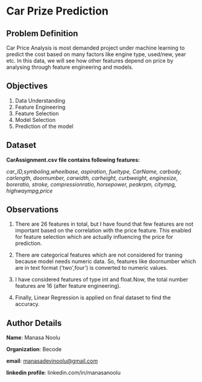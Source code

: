# Car Prize Prediction

## Problem Definition  

Car Price Analysis is most demanded project under machine learning to predict the cost based on many factors like engine type, used/new, year etc.
In this data, we will see how other features depend on price by analysing through feature engineering and models. 

## Objectives

1. Data Understanding
2. Feature Engineering
3. Feature Selection
4. Model Selection
5. Prediction of the model

## Dataset

<b> CarAssignment.csv file contains following features:</b>
  
<i>car_ID,symboling,wheelbase, aspiration, fueltype, CarName, carbody, carlength, doornumber, carwidth, carheight, curbweight, enginesize, boreratio, stroke, compressionratio, horsepower, peakrpm, citympg, highwaympg,price</i>
  
## Observations

1. There are 26 features in total, but I have found that few features are not important based on the correlation with the price feature. This enabled for feature selection which are actually influencing the price for prediction.

2. There are categorical features which are not considered for traning because model needs numeric data. So, features like doornumber which are in text format ('two',four') is converted to numeric values. 

3. I have considered features of type int and float.Now, the total number features are 16 (after feature engineering).

4. Finally, Linear Regression is applied on final dataset to find the accuracy.

## Author Details

<b>Name</b>:  Manasa Noolu

<b>Organization</b>:  Becode

<b>email</b>:  manasadevinoolu@gmail.com

<b>linkedin profile</b>:  linkedin.com/in/manasanoolu

